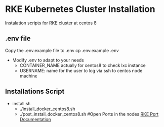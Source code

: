 # RKE Kubernetes Cluster Installation
Instalation scripts for RKE cluster at centos 8
## .env file
Copy the .env.example file to .env
cp .env.example .env
* Modify .env to adapt to your needs
  * CONTAINER_NAME actually for centos8 to check lxc instance
  * USERNAME: name for the user to log vía ssh to centos node machine
## Installations Script
* install.sh
  * ./install_docker_centos8.sh
  * ./post_install_docker_centos8.sh
#Open Ports in the nodes
[RKE Port Documentation](https://rancher.com/docs/rke/latest/en/os/#ports)


